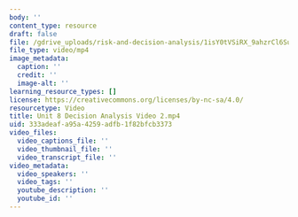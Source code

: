 ```yaml
---
body: ''
content_type: resource
draft: false
file: /gdrive_uploads/risk-and-decision-analysis/1isY0tVSiRX_9ahzrCl6SurUjnVpbkLC4/unit-8-decision-analysis-video-2.mp4
file_type: video/mp4
image_metadata:
  caption: ''
  credit: ''
  image-alt: ''
learning_resource_types: []
license: https://creativecommons.org/licenses/by-nc-sa/4.0/
resourcetype: Video
title: Unit 8 Decision Analysis Video 2.mp4
uid: 333adeaf-a95a-4259-adfb-1f82bfcb3373
video_files:
  video_captions_file: ''
  video_thumbnail_file: ''
  video_transcript_file: ''
video_metadata:
  video_speakers: ''
  video_tags: ''
  youtube_description: ''
  youtube_id: ''
---
```

